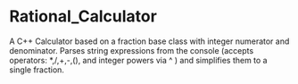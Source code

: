 # Rational_Calculator
A C++ Calculator based on a fraction base class with integer numerator and denominator.
Parses string expressions from the console (accepts operators: *,/,+,-,(), and integer powers via ^ ) and simplifies them to a single fraction.

